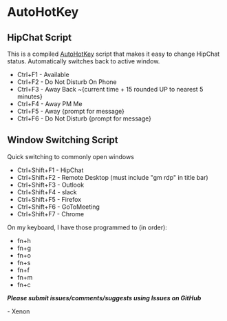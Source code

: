 # AutoHotKey

## HipChat Script
This is a compiled [AutoHotKey](https://autohotkey.com/ "AutoHotKey's Homepage") script that makes it easy to change HipChat status. Automatically switches back to active window.

+ Ctrl+F1 - Available
+ Ctrl+F2 - Do Not Disturb On Phone
+ Ctrl+F3 - Away Back ~{current time + 15 rounded UP to nearest 5 minutes}
+ Ctrl+F4 - Away PM Me
+ Ctrl+F5 - Away {prompt for message}
+ Ctrl+F6 - Do Not Disturb {prompt for message}

## Window Switching Script
Quick switching to commonly open windows

+ Ctrl+Shift+F1 - HipChat
+ Ctrl+Shift+F2 - Remote Desktop (must include "gm rdp" in title bar)
+ Ctrl+Shift+F3 - Outlook
+ Ctrl+Shift+F4 - slack
+ Ctrl+Shift+F5 - Firefox
+ Ctrl+Shift+F6 - GoToMeeting
+ Ctrl+Shift+F7 - Chrome

On my keyboard, I have those programmed to (in order):
+ fn+h
+ fn+g
+ fn+o
+ fn+s
+ fn+f
+ fn+m
+ fn+c

**_Please submit issues/comments/suggests using Issues on GitHub_**

\- Xenon
